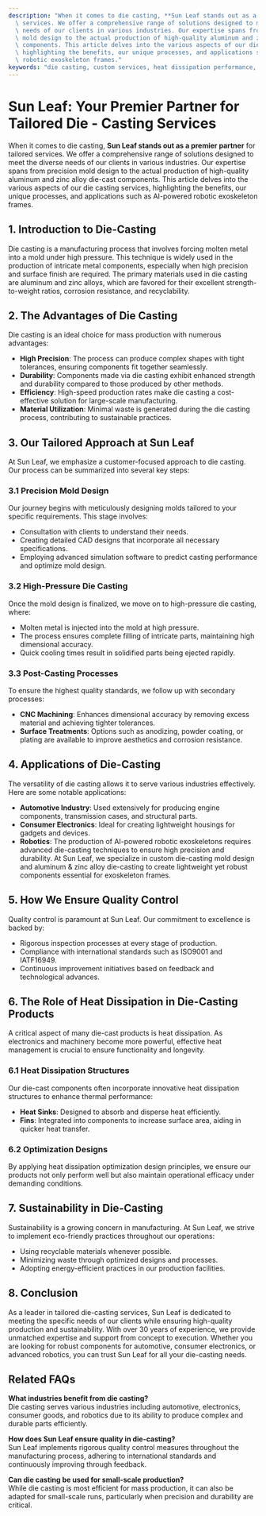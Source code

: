 ```yaml
---
description: "When it comes to die casting, **Sun Leaf stands out as a premier partner** for tailored\
  \ services. We offer a comprehensive range of solutions designed to meet the diverse\
  \ needs of our clients in various industries. Our expertise spans from precision\
  \ mold design to the actual production of high-quality aluminum and zinc alloy die-cast\
  \ components. This article delves into the various aspects of our die casting services,\
  \ highlighting the benefits, our unique processes, and applications such as AI-powered\
  \ robotic exoskeleton frames."
keywords: "die casting, custom services, heat dissipation performance, heat sink"
---
```

# Sun Leaf: Your Premier Partner for Tailored Die - Casting Services

When it comes to die casting, **Sun Leaf stands out as a premier partner** for tailored services. We offer a comprehensive range of solutions designed to meet the diverse needs of our clients in various industries. Our expertise spans from precision mold design to the actual production of high-quality aluminum and zinc alloy die-cast components. This article delves into the various aspects of our die casting services, highlighting the benefits, our unique processes, and applications such as AI-powered robotic exoskeleton frames.

## 1. Introduction to Die-Casting

Die casting is a manufacturing process that involves forcing molten metal into a mold under high pressure. This technique is widely used in the production of intricate metal components, especially when high precision and surface finish are required. The primary materials used in die casting are aluminum and zinc alloys, which are favored for their excellent strength-to-weight ratios, corrosion resistance, and recyclability.

## 2. The Advantages of Die Casting

Die casting is an ideal choice for mass production with numerous advantages:

- **High Precision**: The process can produce complex shapes with tight tolerances, ensuring components fit together seamlessly.
- **Durability**: Components made via die casting exhibit enhanced strength and durability compared to those produced by other methods.
- **Efficiency**: High-speed production rates make die casting a cost-effective solution for large-scale manufacturing.
- **Material Utilization**: Minimal waste is generated during the die casting process, contributing to sustainable practices.

## 3. Our Tailored Approach at Sun Leaf

At Sun Leaf, we emphasize a customer-focused approach to die casting. Our process can be summarized into several key steps:

### 3.1 Precision Mold Design

Our journey begins with meticulously designing molds tailored to your specific requirements. This stage involves:

- Consultation with clients to understand their needs.
- Creating detailed CAD designs that incorporate all necessary specifications.
- Employing advanced simulation software to predict casting performance and optimize mold design.

### 3.2 High-Pressure Die Casting

Once the mold design is finalized, we move on to high-pressure die casting, where:

- Molten metal is injected into the mold at high pressure.
- The process ensures complete filling of intricate parts, maintaining high dimensional accuracy.
- Quick cooling times result in solidified parts being ejected rapidly.

### 3.3 Post-Casting Processes

To ensure the highest quality standards, we follow up with secondary processes:

- **CNC Machining**: Enhances dimensional accuracy by removing excess material and achieving tighter tolerances.
- **Surface Treatments**: Options such as anodizing, powder coating, or plating are available to improve aesthetics and corrosion resistance.

## 4. Applications of Die-Casting

The versatility of die casting allows it to serve various industries effectively. Here are some notable applications:

- **Automotive Industry**: Used extensively for producing engine components, transmission cases, and structural parts.
- **Consumer Electronics**: Ideal for creating lightweight housings for gadgets and devices.
- **Robotics**: The production of AI-powered robotic exoskeletons requires advanced die-casting techniques to ensure high precision and durability. At Sun Leaf, we specialize in custom die-casting mold design and aluminum & zinc alloy die-casting to create lightweight yet robust components essential for exoskeleton frames.

## 5. How We Ensure Quality Control

Quality control is paramount at Sun Leaf. Our commitment to excellence is backed by:

- Rigorous inspection processes at every stage of production.
- Compliance with international standards such as ISO9001 and IATF16949.
- Continuous improvement initiatives based on feedback and technological advances.

## 6. The Role of Heat Dissipation in Die-Casting Products

A critical aspect of many die-cast products is heat dissipation. As electronics and machinery become more powerful, effective heat management is crucial to ensure functionality and longevity. 

### 6.1 Heat Dissipation Structures

Our die-cast components often incorporate innovative heat dissipation structures to enhance thermal performance:

- **Heat Sinks**: Designed to absorb and disperse heat efficiently.
- **Fins**: Integrated into components to increase surface area, aiding in quicker heat transfer.

### 6.2 Optimization Designs

By applying heat dissipation optimization design principles, we ensure our products not only perform well but also maintain operational efficacy under demanding conditions.

## 7. Sustainability in Die-Casting

Sustainability is a growing concern in manufacturing. At Sun Leaf, we strive to implement eco-friendly practices throughout our operations:

- Using recyclable materials whenever possible.
- Minimizing waste through optimized designs and processes.
- Adopting energy-efficient practices in our production facilities.

## 8. Conclusion

As a leader in tailored die-casting services, Sun Leaf is dedicated to meeting the specific needs of our clients while ensuring high-quality production and sustainability. With over 30 years of experience, we provide unmatched expertise and support from concept to execution. Whether you are looking for robust components for automotive, consumer electronics, or advanced robotics, you can trust Sun Leaf for all your die-casting needs.

## Related FAQs

**What industries benefit from die casting?**  
Die casting serves various industries including automotive, electronics, consumer goods, and robotics due to its ability to produce complex and durable parts efficiently.

**How does Sun Leaf ensure quality in die-casting?**  
Sun Leaf implements rigorous quality control measures throughout the manufacturing process, adhering to international standards and continuously improving through feedback.

**Can die casting be used for small-scale production?**  
While die casting is most efficient for mass production, it can also be adapted for small-scale runs, particularly when precision and durability are critical.
